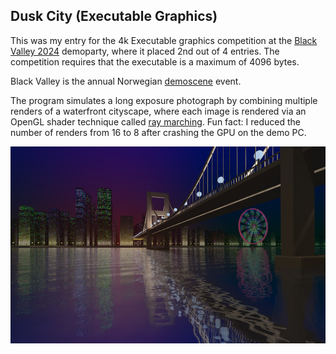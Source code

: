 ## Dusk City (Executable Graphics)

This was my entry for the 4k Executable graphics competition at the [Black Valley 2024](https://2024.blackvalley.party) demoparty, where it placed 2nd out of 4 entries. The competition requires that the executable is a maximum of 4096 bytes.

Black Valley is the annual Norwegian [demoscene](https://en.wikipedia.org/wiki/Demoscene) event.

The program simulates a long exposure photograph by combining multiple renders of a waterfront cityscape, where each image is rendered via an OpenGL shader technique called [ray marching](https://iquilezles.org/articles/raymarchingdf/). Fun fact: I reduced the number of renders from 16 to 8 after crashing the GPU on the demo PC.

![A rendering of waterfront cityscape](dusk-city-small.jpg)
